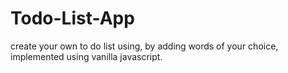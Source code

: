 # Todo-List-App
create your own to do list using, by adding words of your choice, implemented using vanilla javascript. 
